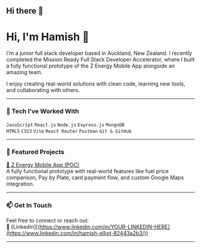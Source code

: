 ## Hi there 👋

<!--
**h3m1sh/h3m1sh** is a ✨ _special_ ✨ repository because its `README.md` (this file) appears on your GitHub profile.

Here are some ideas to get you started:

- 🔭 I’m currently working on ...
- 🌱 I’m currently learning ...
- 👯 I’m looking to collaborate on ...
- 🤔 I’m looking for help with ...
- 💬 Ask me about ...
- 📫 How to reach me: ...
- 😄 Pronouns: ...
- ⚡ Fun fact: ...
-->

# Hi, I'm Hamish 👋

I'm a junior full stack developer based in Auckland, New Zealand. I recently completed the Mission Ready Full Stack Developer Accelerator, where I built a fully functional prototype of the Z Energy Mobile App alongside an amazing team.

I enjoy creating real-world solutions with clean code, learning new tools, and collaborating with others.

---

### 🔧 Tech I’ve Worked With
`JavaScript` `React.js` `Node.js` `Express.js` `MongoDB`  
`HTML5` `CSS3` `Vite` `React Router` `Postman` `Git & GitHub`

---

### 📂 Featured Projects
[🔗 Z Energy Mobile App (POC)](https://github.com/YOUR-USERNAME/z-energy-mobile-app)  
A fully functional prototype with real-world features like fuel price comparison, Pay by Plate, card payment flow, and custom Google Maps integration.

---

### 📫 Get In Touch
Feel free to connect or reach out:    
💼 [LinkedIn][(https://www.linkedin.com/in/YOUR-LINKEDIN-HERE](https://www.linkedin.com/in/hamish-elliot-82443a2b3/))

---
